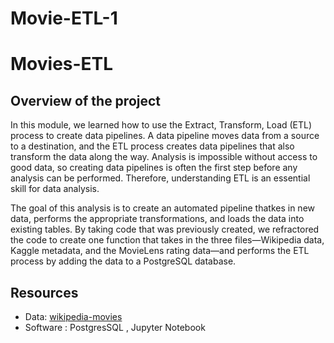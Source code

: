 # Movie-ETL-1
# Movies-ETL

## Overview of the project 

In this module, we learned how to use the Extract, Transform, Load (ETL) process to create data pipelines. A data pipeline moves data from a source to a destination, and the ETL process creates data pipelines that also transform the data along the way. Analysis is impossible without access to good data, so creating data pipelines is often the first step before any analysis can be performed. Therefore, understanding ETL is an essential skill for data analysis.

The goal of this analysis is to create an automated pipeline thatkes in new data, performs the appropriate transformations, and loads the data into existing tables. By taking code that was previously created, we refractored the code to create one function that takes in the three files—Wikipedia data, Kaggle metadata, and the MovieLens rating data—and performs the ETL process by adding the data to a PostgreSQL database.

## Resources

- Data: [wikipedia-movies](/wikipedia-movies.JSON)
- Software : PostgresSQL , Jupyter Notebook 
